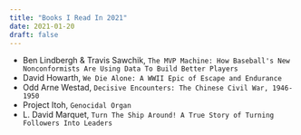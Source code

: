 ```yaml
---
title: "Books I Read In 2021"
date: 2021-01-20
draft: false
---
```


- Ben Lindbergh & Travis Sawchik, `The MVP Machine: How Baseball's New Nonconformists Are Using Data To Build Better Players`
- David Howarth, `We Die Alone: A WWII Epic of Escape and Endurance`
- Odd Arne Westad, `Decisive Encounters: The Chinese Civil War, 1946-1950`
- Project Itoh, `Genocidal Organ`
- L. David Marquet, `Turn The Ship Around! A True Story of Turning Followers Into Leaders`
